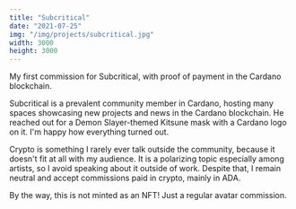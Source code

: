 ```yaml
---
title: "Subcritical"
date: "2021-07-25"
img: "/img/projects/subcritical.jpg"
width: 3000
height: 3000
---
```


My first commission for Subcritical, with proof of payment in the Cardano blockchain.

Subcritical is a prevalent community member in Cardano, hosting many spaces showcasing new projects and news in the Cardano blockchain. He reached out for a Demon Slayer-themed Kitsune mask with a Cardano logo on it. I'm happy how everything turned out.

Crypto is something I rarely ever talk outside the community, because it doesn't fit at all with my audience. It is a polarizing topic especially among artists, so I avoid speaking about it outside of work. Despite that, I remain neutral and accept commissions paid in crypto, mainly in ADA.

By the way, this is not minted as an NFT! Just a regular avatar commission.

